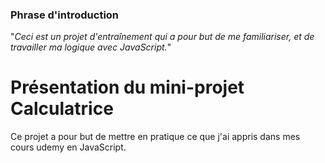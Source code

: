 ### Phrase d'introduction

"*Ceci est un projet d'entraînement qui a pour but de me familiariser, et de travailler ma logique avec JavaScript.*"

# Présentation du mini-projet Calculatrice

Ce projet a pour but de mettre en pratique ce que j'ai appris dans mes cours udemy en JavaScript.